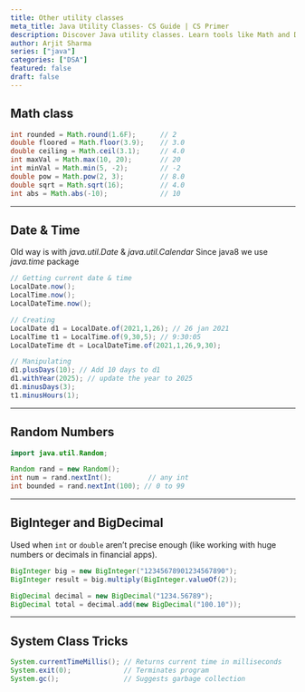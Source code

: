 ```yaml
---
title: Other utility classes
meta_title: Java Utility Classes- CS Guide | CS Primer
description: Discover Java utility classes. Learn tools like Math and Date for efficient programming and CS tasks.
author: Arjit Sharma
series: ["java"]
categories: ["DSA"]
featured: false
draft: false
---
```


## Math class
```java
int rounded = Math.round(1.6F);      // 2
double floored = Math.floor(3.9);    // 3.0
double ceiling = Math.ceil(3.1);     // 4.0
int maxVal = Math.max(10, 20);       // 20
int minVal = Math.min(5, -2);        // -2
double pow = Math.pow(2, 3);         // 8.0
double sqrt = Math.sqrt(16);         // 4.0
int abs = Math.abs(-10);             // 10
```

---
## Date & Time
Old way is with *java.util.Date* & *java.util.Calendar*
Since java8 we use *java.time* package

```java
// Getting current date & time
LocalDate.now();
LocalTime.now();
LocalDateTime.now();

// Creating 
LocalDate d1 = LocalDate.of(2021,1,26); // 26 jan 2021
LocalTime t1 = LocalTime.of(9,30,5); // 9:30:05
LocalDateTime dt = LocalDateTime.of(2021,1,26,9,30);

// Manipulating
d1.plusDays(10); // Add 10 days to d1
d1.withYear(2025); // update the year to 2025
d1.minusDays(3);
t1.minusHours(1);
```
---
## Random Numbers
```java
import java.util.Random;

Random rand = new Random();
int num = rand.nextInt();         // any int
int bounded = rand.nextInt(100); // 0 to 99
```

---
## BigInteger and BigDecimal
Used when `int` or `double` aren’t precise enough (like working with huge numbers or decimals in financial apps).

```java
BigInteger big = new BigInteger("12345678901234567890");
BigInteger result = big.multiply(BigInteger.valueOf(2));

BigDecimal decimal = new BigDecimal("1234.56789");
BigDecimal total = decimal.add(new BigDecimal("100.10"));
```

---
## System Class Tricks
```java
System.currentTimeMillis(); // Returns current time in milliseconds
System.exit(0);             // Terminates program
System.gc();                // Suggests garbage collection
```